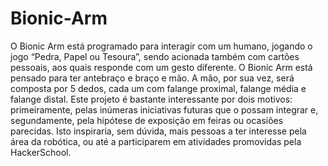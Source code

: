 # Bionic-Arm

O Bionic Arm está programado para interagir com um humano, jogando o jogo “Pedra, Papel ou Tesoura”, sendo acionada também com cartões pessoais, aos quais responde com um gesto diferente.
O Bionic Arm está pensado para ter antebraço e braço e mão. A mão, por sua vez, será composta por 5 dedos, cada um com falange proximal, falange média e falange distal.
Este projeto é bastante interessante por dois motivos: primeiramente, pelas inúmeras iniciativas futuras que o possam integrar e, segundamente, pela hipótese de exposição em feiras ou ocasiões parecidas. Isto inspiraria, sem dúvida, mais pessoas a ter interesse pela área da robótica, ou até a participarem em atividades promovidas pela HackerSchool.
